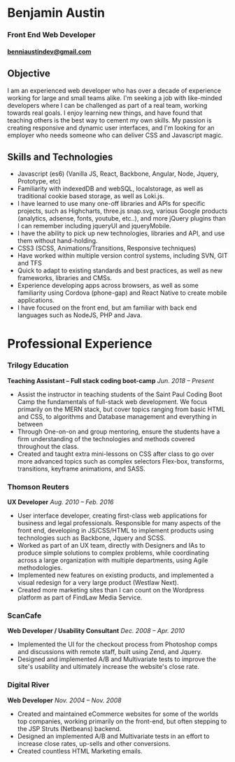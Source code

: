 # Benjamin Austin
### Front End Web Developer
#### benniaustindev@gmail.com

## Objective

I am an experienced web developer who has over a decade of experience working for large and small
teams alike. I'm seeking a job with like-minded developers where I can be challenged as part of a real team,
working towards real goals. I enjoy learning new things, and have found that teaching others is the best way to
cement my own skills. My passion is creating responsive and dynamic user interfaces, and I'm looking for an
employer who needs someone who can deliver CSS and Javascript magic.

## Skills and Technologies
* Javascript (es6) (Vanilla JS, React, Backbone, Angular, Node, Jquery, Prototype, etc)
* Familiarity with indexedDB and webSQL, localstorage, as well as traditional cookie based storage, as
well as Loki.js.
* I have learned to use many one-off libraries and APIs for specific projects, such as Highcharts, three.js
snap.svg, various Google products (analytics, adsense, fonts, youtube, etc..), and more jQuery plugins
than I can remember including jqueryUI and jqueryMobile.
* I have the ability to pick up new technologies, libraries and API, and use them without hand-holding.
* CSS3 (SCSS, Animations/Transitions, Responsive techniques)
* Have worked within multiple version control systems, including SVN, GIT and TFS
* Quick to adapt to existing standards and best practices, as well as new frameworks, libraries and CMSs.
* Experience developing apps across browsers, as well as some familiarity using Cordova (phone-gap)
and React Native to create mobile applications.
* I have focused on the front end, but am familiar with back end languages such as NodeJS, PHP and
Java.

# Professional Experience

### Trilogy Education
**Teaching Assistant – Full stack coding boot-camp**
_Jun. 2018 – Present_
* Assist the instructor in teaching students of the Saint Paul Coding Boot
Camp the fundamentals of full-stack web development. We focus primarily
on the MERN stack, but cover topics ranging from basic HTML and CSS, to
algorithms and Database management and everything in between
* Through One-on-on and group mentoring, ensure the students have a firm
understanding of the technologies and methods covered throughout the
class.
* Created and taught extra mini-lessons on CSS after class to go over more advanced topics such as complex selectors Flex-box, transforms, transitions, keyframe animations, and SASS.

### Thomson Reuters
**UX Developer**
_Aug. 2010 – Feb. 2016_
* User interface developer, creating first-class web applications for business
and legal professionals. Responsible for many aspects of the front end,
developing in JS/CSS/HTML to implement products using technologies
such as Backbone, Jquery and SCSS.
* Worked as part of an UX team, directly with Designers and IAs to produce
simple solutions to complex problems, while coordinating across a large
organization with multiple departments, using Agile methodologies.
* Implemented new features on existing products, and implemented a visual
redesign for a very large product (Westlaw Next).
* Created more marketing sites than I can count on the Wordpress platform as
part of FindLaw Media Service.

### ScanCafe
**Web Developer / Usability Consultant**
_Dec. 2008 – Apr. 2010_

* Implemented the UI for the checkout process from Photoshop comps and
discussions with remote staff, built using Zend, and Jquery.
* Designed and implemented A/B and Multivariate tests to improve the site's
usability and ultimately increase the website's close rate.

### Digital River
**Web Developer**
_Nov. 2004 – Nov. 2008_
* Created and maintained eCommerce websites for some of the worlds top
companies, working primarily on the front-end, but often stepping to the
JSP Struts (Netbeans) backend.
* Designed an implemented A/B and Multivariate tests in an effort to increase
close rates, up-sells and other conversions.
* Created countless HTML Marketing emails.
